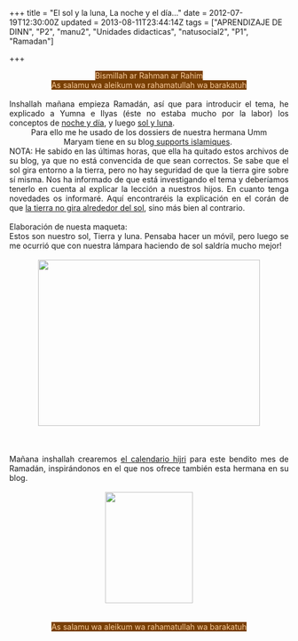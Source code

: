 +++
title = "El sol y la luna, La noche y el día..."
date = 2012-07-19T12:30:00Z
updated = 2013-08-11T23:44:14Z
tags = ["APRENDIZAJE DE DINN", "P2", "manu2", "Unidades didacticas", "natusocial2", "P1", "Ramadan"]

+++

<div dir="ltr" style="text-align: left;" trbidi="on"><div style="text-align: center;"><span style="background-color: #783f04; color: #f9cb9c;">Bismillah ar Rahman ar Rahim</span></div><div style="text-align: center;"><span style="background-color: #783f04; color: #f9cb9c;">As salamu wa aleikum wa rahamatullah wa barakatuh</span></div><div style="text-align: center;"><br /></div><div style="text-align: center;"><div style="text-align: justify;">Inshallah mañana empieza Ramadán, así que para introducir el tema, he explicado a Yumna e Ilyas (éste no estaba mucho por la labor) los conceptos de <a href="https://www.box.com/s/2b59bdc08069f513cfb2">noche y día</a>, y luego <a href="https://www.box.com/s/c8a9808f0c3f9a82548b">sol y luna</a>.</div></div><div style="text-align: center;">Para ello me he usado de los dossiers de nuestra hermana Umm Maryam<span style="background-color: white;">&nbsp;tiene en su blog</span><a href="http://supports-islamiques.over-blog.com/" style="background-color: white;">&nbsp;supports islamiques</a><span style="background-color: white;">.&nbsp;</span><br /><div style="text-align: justify;"><span style="background-color: white;">NOTA: He sabido en las últimas horas, que ella ha quitado estos archivos de su blog, ya que no está convencida de que sean correctos. Se sabe que el sol gira entorno a la tierra, pero no hay seguridad de que la tierra gire sobre sí misma. Nos ha informado de que está investigando el tema y deberíamos tenerlo en cuenta al explicar la lección a nuestros hijos. En cuanto tenga novedades os informaré. Aquí encontraréis la explicación en el corán de que&nbsp;</span><a href="http://maktabah.netne.net/miscelaneos/results.html?q=la%20tierra%20no%20gira" style="background-color: white;">la tierra no gira alrededor del sol</a><span style="background-color: white;">, sino más bien al contrario.&nbsp;</span></div><div style="text-align: justify;"><br /></div><div style="text-align: justify;">Elaboración de nuesta maqueta:</div><div style="text-align: justify;">Estos son nuestro sol, Tierra y luna. Pensaba hacer un móvil, pero luego se me ocurrió que con nuestra lámpara haciendo de sol saldría mucho mejor!</div></div><div style="text-align: center;"><div class="separator" style="clear: both; text-align: center;"></div><br /></div><div class="separator" style="clear: both; text-align: center;"></div><div class="separator" style="clear: both; text-align: center;"><a href="http://4.bp.blogspot.com/-tcaB93u2jb4/UggFjuwZuuI/AAAAAAAAFSU/FozEKGAURkA/s1600/Untitled-3.jpg" imageanchor="1" style="margin-left: 1em; margin-right: 1em;"><img border="0" src="http://4.bp.blogspot.com/-tcaB93u2jb4/UggFjuwZuuI/AAAAAAAAFSU/FozEKGAURkA/s1600/Untitled-3.jpg" height="299" width="400" /></a></div><div class="separator" style="clear: both; text-align: center;"><br /></div><br /><div class="separator" style="clear: both; text-align: center;"></div><div class="separator" style="clear: both; text-align: center;"><br /></div><div class="separator" style="clear: both; text-align: justify;">Mañana inshallah crearemos&nbsp;<a href="http://supports-islamiques.over-blog.com/article-activite-fabriquer-un-calendrier-ramadan-80106410.html">el calendario hijri</a>&nbsp;para este bendito mes de Ramadán, inspirándonos en el que nos ofrece también esta hermana en su blog. </div><div class="separator" style="clear: both; text-align: center;"><br /></div><div class="separator" style="clear: both; text-align: center;"></div><div class="separator" style="clear: both; text-align: center;"><a href="http://2.bp.blogspot.com/-ni9BxYmrHJQ/UAgz0wtWLAI/AAAAAAAABbs/NjH8-7AOPyM/s1600/1.jpg" imageanchor="1" style="margin-left: 1em; margin-right: 1em;"><img border="0" src="http://2.bp.blogspot.com/-ni9BxYmrHJQ/UAgz0wtWLAI/AAAAAAAABbs/NjH8-7AOPyM/s1600/1.jpg" height="200" width="158" /></a></div><div class="separator" style="clear: both; text-align: center;"><br /></div><div style="text-align: center;"><span style="background-color: #783f04; color: #f9cb9c;"><br /></span></div><div style="text-align: center;"><span style="background-color: #783f04; color: #f9cb9c;">As salamu wa aleikum wa rahamatullah wa barakatuh</span></div></div>
